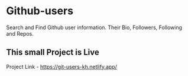 # Github-users

Search and Find Github user information.  Their Bio, Followers, Following and Repos.

## This small Project is Live ##

Project Link -  https://git-users-kh.netlify.app/
